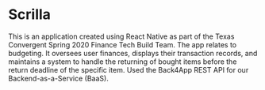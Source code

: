 # Scrilla
This is an application created using React Native as part of the Texas Convergent Spring 2020 Finance Tech Build Team. The app relates to
budgeting. It oversees user finances, displays their transaction records, and maintains a system to handle the returning of bought items
before the return deadline of the specific item. Used the Back4App REST API for our Backend-as-a-Service (BaaS).
